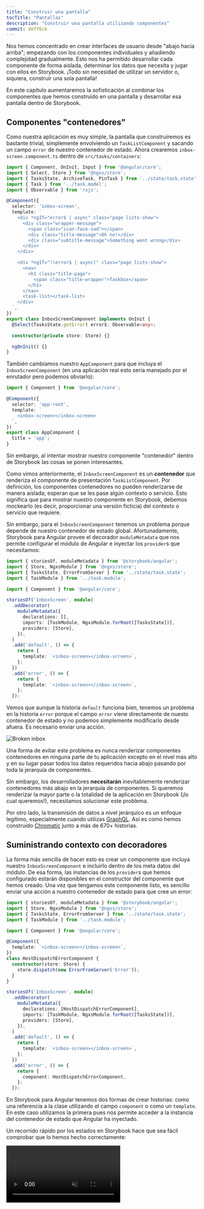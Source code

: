 ```yaml
---
title: "Construir una pantalla"
tocTitle: "Pantallas"
description: "Construir una pantalla utilizando componentes"
commit: deff6cb
---
```


Nos hemos concentrado en crear interfaces de usuario desde "abajo hacia arriba"; empezando con los componentes individuales y añadiendo complejidad gradualmente. Esto nos ha permitido desarrollar cada componente de forma aislada, determinar los datos que necesita y jugar con ellos en Storybook. ¡Todo sin necesidad de utilizar un servidor o, siquiera, construir una sola pantalla!

En este capítulo aumentaremos la sofisticación al combinar los componentes que hemos construido en una pantalla y desarrollar esa pantalla dentro de Storybook.

## Componentes "contenedores"

Como nuestra aplicación es muy simple, la pantalla que construiremos es bastante trivial, simplemente envolviendo un `TaskListComponent` y sacando un campo `error` de nuestro contenedor de estado. Ahora crearemos `inbox-screen.component.ts` dentro de `src/tasks/containers`:

```typescript
import { Component, OnInit, Input } from '@angular/core';
import { Select, Store } from '@ngxs/store';
import { TasksState, ArchiveTask, PinTask } from '../state/task.state';
import { Task } from '../task.model';
import { Observable } from 'rxjs';

@Component({
  selector: 'inbox-screen',
  template: `
    <div *ngIf="error$ | async" class="page lists-show">
      <div class="wrapper-message">
        <span class="icon-face-sad"></span>
        <div class="title-message">Oh no!</div>
        <div class="subtitle-message">Something went wrong</div>
      </div>
    </div>

    <div *ngIf="!(error$ | async)" class="page lists-show">
      <nav>
        <h1 class="title-page">
          <span class="title-wrapper">Taskbox</span>
        </h1>
      </nav>
      <task-list></task-list>
    </div>
  `,
})
export class InboxScreenComponent implements OnInit {
  @Select(TasksState.getError) error$: Observable<any>;

  constructor(private store: Store) {}

  ngOnInit() {}
}
```

También cambiamos nuestro `AppComponent` para que incluya el `InboxScreenComponent` (en una aplicación real esto sería manejado por el enrutador pero podemos obviarlo):

```typescript
import { Component } from '@angular/core';

@Component({
  selector: 'app-root',
  template: `
    <inbox-screen></inbox-screen>
  `,
})
export class AppComponent {
  title = 'app';
}
```

Sin embargo, al intentar mostrar nuestro componente "contenedor" dentro de Storybook las cosas se ponen interesantes.

Como vimos anteriormente, el `InboxScreenComponent` es un **contenedor** que renderiza el componente de presentación `TaskListComponent`. Por definición, los componentes contenedores no pueden renderizarse de manera aislada; esperan que se les pase algún contexto o servicio. Esto significa que para mostrar nuestro componente en Storybook, debemos mockearlo (es decir, proporcionar una versión ficticia) del contexto o servicio que requiere.

Sin embargo, para el `InboxScreenComponent` tenemos un problema porque depende de nuestro contenedor de estado global. Afortunadamente, Storybook para Angular provee el decorador `moduleMetadata` que nos permite configurar el módulo de Angular e inyectar los `provider`s que necesitamos:

```typescript
import { storiesOf, moduleMetadata } from '@storybook/angular';
import { Store, NgxsModule } from '@ngxs/store';
import { TasksState, ErrorFromServer } from '../state/task.state';
import { TaskModule } from '../task.module';

import { Component } from '@angular/core';

storiesOf('InboxScreen', module)
  .addDecorator(
    moduleMetadata({
      declarations: [],
      imports: [TaskModule, NgxsModule.forRoot([TasksState])],
      providers: [Store],
    }),
  )
  .add('default', () => {
    return {
      template: `<inbox-screen></inbox-screen>`,
    };
  })
  .add('error', () => {
    return {
      template: `<inbox-screen></inbox-screen>`,
    };
  });
```

Vemos que aunque la historia `default` funciona bien, tenemos un problema en la historia `error` porque el campo `error` viene directamente de nuesto contenedor de estado y no podemos simplemente modificarlo desde afuera. Es necesario enviar una acción.

![Broken inbox](/broken-inboxscreen.png)

Una forma de evitar este problema es nunca renderizar componentes contenedores en ninguna parte de tu aplicación excepto en el nivel más alto y en su lugar pasar todos los datos requeridos hacia abajo pasando por toda la jerarquía de componentes.

Sin embargo, los desarrolladores **necesitarán** inevitablemente renderizar contenedores más abajo en la jerarquía de componentes. Si queremos renderizar la mayor parte o la totalidad de la aplicación en Storybook (¡lo cual queremos!), necesitamos solucionar este problema.

<div class="aside">
Por otro lado, la transmisión de datos a nivel jerárquico es un enfoque legítimo, especialmente cuando utilizas <a href="http://graphql.org/">GraphQL</a>. Así es como hemos construido <a href="https://www.chromaticqa.com">Chromatic</a> junto a más de 670+ historias.
</div>

## Suministrando contexto con decoradores

La forma más sencilla de hacer esto es crear un componente que incluya nuestro `InboxScreenComponent` e incluirlo dentro de los meta datos del módulo. De esa forma, las instancias de los `provider`s que hemos configurado estarán disponibles en el constructor del componente que hemos creado. Una vez que tengamos este componente listo, es sencillo enviar una acción a nuestro contenedor de estado para que cree un error:

```typescript
import { storiesOf, moduleMetadata } from '@storybook/angular';
import { Store, NgxsModule } from '@ngxs/store';
import { TasksState, ErrorFromServer } from '../state/task.state';
import { TaskModule } from '../task.module';

import { Component } from '@angular/core';

@Component({
  template: `<inbox-screen></inbox-screen>`,
})
class HostDispatchErrorComponent {
  constructor(store: Store) {
    store.dispatch(new ErrorFromServer('Error'));
  }
}

storiesOf('InboxScreen', module)
  .addDecorator(
    moduleMetadata({
      declarations: [HostDispatchErrorComponent],
      imports: [TaskModule, NgxsModule.forRoot([TasksState])],
      providers: [Store],
    }),
  )
  .add('default', () => {
    return {
      template: `<inbox-screen></inbox-screen>`,
    };
  })
  .add('error', () => {
    return {
      component: HostDispatchErrorComponent,
    };
  });
```

En Storybook para Angular tenemos dos formas de crear historias: como una referencia a la clase utilizando el campo `component` o como un `template`. En este caso utilizamos la primera pues nos permite acceder a la instancia del contenedor de estado que Angular ha inyectado.

Un recorrido rápido por los estados en Storybook hace que sea fácil comprobar que lo hemos hecho correctamente:

<video autoPlay muted playsInline loop >

  <source
    src="/finished-inboxscreen-states.mp4"
    type="video/mp4"
  />
</video>

## Desarrollo basado en componentes

Empezamos con un `TaskComponent`, progresando a un `TaskListComponent` y, finalmente, hemos construido una pantalla completa. Nuestro `InboxScreenComponent` contiene el resto de los componentes e incluye las historias correspondientes.

<video autoPlay muted playsInline loop style="width:480px; height:auto; margin: 0 auto;">
  <source
    src="/component-driven-development-optimized.mp4"
    type="video/mp4"
  />
</video>

[**El desarrollo basado en componentes**](https://blog.hichroma.com/component-driven-development-ce1109d56c8e) te permite expandir gradualmente la complejidad a medida que asciendes en la jerarquía de componentes. Entre los beneficios están un proceso de desarrollo más enfocado y una mayor cobertura de todas las posibles mutaciones de la interfaz de usuario. En resumen, la CDD te ayuda a construir interfaces de usuario de mayor calidad y complejidad.

Aún no hemos terminado, el trabajo no termina cuando se construye la interfaz de usuario. También tenemos que asegurarnos de que siga siendo funcionando a lo largo del tiempo.
